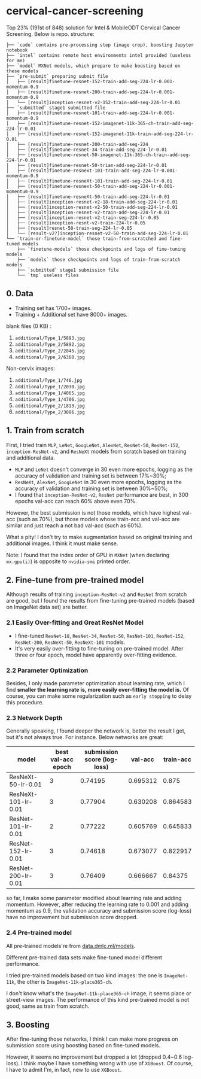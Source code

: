 # cervical-cancer-screening
Top 23% (191st of 848) solution for Intel &amp; MobileODT Cervical Cancer Screening. Below is repo. structure:
```
├── `code` contains pre-processing step (image crop), boosting Jupyter notebook
├── `intel` contains remote host environments intel provided (useless for me)
├── `model` MXNet models, which prepare to make boosting based on these models
├── `pre-submit` preparing submit file
│   ├── [result]finetune-resnet-152-train-add-seg-224-lr-0.001-momentum-0.9
│   ├── [result]finetune-resnet-200-train-add-seg-224-lr-0.001-momentum-0.9
│   └── [result]inception-resnet-v2-152-train-add-seg-224-lr-0.01
├── `submitted` stage1 submitted file
│   ├── [result]finetune-resnet-101-train-add-seg-224-lr-0.001-momentum-0.9
│   ├── [result]finetune-resnet-152-imagenet-11k-365-ch-train-add-seg-224-lr-0.01
│   ├── [result]finetune-resnet-152-imagenet-11k-train-add-seg-224-lr-0.01
│   ├── [result]finetune-resnet-200-train-add-seg-224
│   ├── [result]finetune-resnet-34-train-add-seg-224-lr-0.01
│   ├── [result]finetune-resnet-50-imagenet-11k-365-ch-train-add-seg-224-lr-0.01
│   ├── [result]finetune-resnet-50-trian-add-seg-224-lr-0.01
│   ├── [result]finetune-resnext-101-train-add-seg-224-lr-0.001-momentum-0.9
│   ├── [result]finetune-resneXt-101-train-add-seg-224-lr-0.01
│   ├── [result]finetune-resnext-50-train-add-seg-224-lr-0.001-momentum-0.9
│   ├── [result]finetune-resneXt-50-train-add-seg-224-lr-0.01
│   ├── [result]inception-resnet-v2-18-train-add-seg-224-lr-0.01
│   ├── [result]inception-resnet-v2-50-train-add-seg-224-lr-0.01
│   ├── [result]inception-resnet-v2-train-add-seg-224-lr-0.01
│   ├── [result]inception-resnet-v2-train-seg-224-lr-0.05
│   ├── [result]inception-resnt-v2-train-224-lr-0.05
│   ├── [result]resnet-50-train-seg-224-lr-0.05
│   └── [result-v2?]inception-resnet-v2-50-train-add-seg-224-lr-0.01
└── `train-or-finetune-model` those train-from-scratched and fine-tuned models
    ├── `finetune-models` those checkpoints and logs of fine-tuning models
    ├── `models` those checkpoints and logs of train-from-scratch models
    ├── `submitted` stage1 submission file
    └── `tmp` useless files
```

## 0. Data

* Training set has 1700+ images.
* Training + Additional set have 8000+ images.

blank files (0 KB) :

1. `additional/Type_1/5893.jpg`
2. `additional/Type_2/5892.jpg`
3. `additional/Type_2/2845.jpg`
4. `additional/Type_2/6360.jpg`

Non-cervix images:

1. `additional/Type_1/746.jpg`
2. `additional/Type_1/2030.jpg`
3. `additional/Type_1/4065.jpg`
4. `additional/Type_1/4706.jpg`
5. `additional/Type_2/1813.jpg`
6. `additional/Type_2/3086.jpg`

## 1. Train from scratch

First, I tried train `MLP`, `LeNet`, `GoogLeNet`, `AlexNet`, `ResNet-50`, `ResNet-152`, `inception-ResNet-v2`, and `ResNeXt` models from scratch based on training and additional data.
*  `MLP` and `LeNet` doesn't converge in 30 even more epochs, logging as the accuracy of validation and training set is between 17%~30%;
*  `ResNeXt`, `AlexNet`, `GoogLeNet` in 30 even more epochs, logging as the accuracy of validation and training set is between 30%~50%;
*  I found that `inception-ResNet-v2`, `ResNet` performance are best, in 300 epochs val-acc can reach 60% above even 70%.

However, the best submission is not those models, which have highest val-acc (such as 70%), but those models whose train-acc and val-acc are similar and just reach a not bad val-acc (such as 60%).

What a pity! I don't try to make augmentation based on original training and additional images. I think it must make sense.

Note: I found that the index order of GPU in `MXNet` (when declaring `mx.gpu(i)`) is opposite to `nvidia-smi` printed order.

## 2. Fine-tune from pre-trained model

Although results of training `inception-ResNet-v2` and `ResNet` from scratch are good, but I found the results from fine-tuning pre-trained models (based on ImageNet data set) are better.

### 2.1 Easily Over-fitting and Great ResNet Model

* I fine-tuned `ResNet-18`, `ResNet-34`, `ResNet-50`, `ResNet-101`, `ResNet-152`, `ResNet-200`, `ResNeXt-50`, `ResNeXt-101` models.
* It's very easily over-fitting to fine-tuning on pre-trained model. After three or four epoch, model have apparently over-fitting evidence.

### 2.2 Parameter Optimization

Besides, I only made parameter optimization about learning rate, which I find **smaller the learning rate is, more easily over-fitting the model is.** Of course, you can make some regularization such as `early stopping` to delay this procedure.

### 2.3 Network Depth

Generally speaking, I found deeper the network is, better the result I get, but it's not always true. For instance. Below networks are great:

 |        model        |best val-acc epoch|submission score (log-loss) | val-acc   |train-acc |
 |---------------------| ---------------- | -------------------------  |---------  |--------- |
 |ResNeXt-50-lr-0.01   |         3        | 0.74195                    |  0.695312 | 0.875    |
 |ResNeXt-101-lr-0.01  |         3        | 0.77904                    |  0.630208 | 0.864583 |
 |ResNet-101-lr-0.01   |         2        | 0.77222                    |  0.605769 | 0.645833 |
 |ResNet-152-lr-0.01   |         3        | 0.74618                    |  0.673077 | 0.822917 |
 |ResNet-200-lr-0.01   |         3        | 0.76409                    |  0.666667 | 0.84375  |

so far, I make some parameter modified about learning rate and adding momentum. However, after reducing the learning rate to 0.001 and adding momentum as 0.9, the validation accuracy and submission score (log-loss) have no improvement but submission score dropped.

### 2.4 Pre-trained model

All pre-trained models're from [data.dmlc.ml/models](http://data.dmlc.ml/models/).

Different pre-trained data sets make fine-tuned model different performance.

I tried pre-trained models based on two kind images: the one is `ImageNet-11k`, the other is `ImageNet-11k-place365-ch`.

I don't know what's the `ImageNet-11k-place365-ch` image, it seems place or street-view images. The performance of this kind pre-trained model is not good, same as train from scratch.



## 3. Boosting

After fine-tuning those networks, I think I can make more progress on submission score using boosting based on fine-tuned models.

However, it seems no improvement but dropped a lot (dropped 0.4~0.6 log-loss). I think maybe I have something wrong with use of `XGBoost`. Of course, I have to admit I'm, in fact, new to use `XGBoost`.
